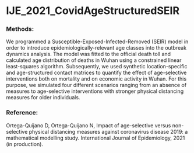 # IJE_2021_CovidAgeStructuredSEIR

### Methods:
We programmed a Susceptible-Exposed-Infected-Removed (SEIR) model in order to introduce epidemiologically-relevant age classes into the outbreak dynamics analysis. The model was fitted to the official death toll and calculated age distribution of deaths in Wuhan using a constrained linear least-squares algorithm. Subsequently, we used synthetic location-specific and age-structured contact matrices to quantify the effect of age-selective interventions both on mortality and on economic activity in Wuhan. For this purpose, we simulated four different scenarios ranging from an absence of measures to age-selective interventions with stronger physical distancing measures for older individuals.

### Reference:
Ortega-Quijano D, Ortega-Quijano N, Impact of age-selective versus non-selective physical distancing measures against coronavirus disease 2019: a mathematical modelling study. International Journal of Epidemiology, 2021 (in production).
